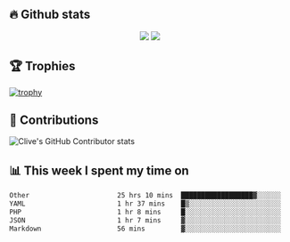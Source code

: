 ## &#128293; Github stats

<!-- GitHub Readme Streak Stats - https://github.com/DenverCoder1/github-readme-streak-stats -->
<p align="center">

<picture>
  <source 
    srcset="https://github-readme-stats.vercel.app/api?username=clivewalkden&count_private=true&show_icons=true&theme=darcula"
    media="(prefers-color-scheme: dark)"
  />
  <source
    srcset="https://github-readme-stats.vercel.app/api?username=clivewalkden&count_private=true&show_icons=true&theme=calm"
    media="(prefers-color-scheme: light), (prefers-color-scheme: no-preference)"
  />
  <img src="https://github-readme-stats.vercel.app/api?username=clivewalkden&count_private=true&show_icons=true&theme=darcula" />
</picture>

<a href="https://git.io/streak-stats" target="_blank">
  <img src="http://github-readme-streak-stats.herokuapp.com?user=clivewalkden&theme=darcula&date_format=j%20M%5B%20Y%5D" />
</a>

</p>

## &#127942; Trophies
[![trophy](https://github-profile-trophy.vercel.app/?username=clivewalkden&theme=onedark)](https://github.com/clivewalkden/github-profile-trophy)

## &#129309; Contributions
![Clive's GitHub Contributor stats](https://github-contributor-stats.vercel.app/api?username=clivewalkden)

## &#128202; This week I spent my time on
<!--START_SECTION:waka-->

```txt
Other                      25 hrs 10 mins  ██████████████████▓░░░░░░   74.81 %
YAML                       1 hr 37 mins    █▒░░░░░░░░░░░░░░░░░░░░░░░   04.85 %
PHP                        1 hr 8 mins     █░░░░░░░░░░░░░░░░░░░░░░░░   03.39 %
JSON                       1 hr 7 mins     ▓░░░░░░░░░░░░░░░░░░░░░░░░   03.32 %
Markdown                   56 mins         ▓░░░░░░░░░░░░░░░░░░░░░░░░   02.82 %
```

<!--END_SECTION:waka-->
